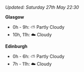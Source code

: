 *Updated: Saturday 27th May 22:30*

**Glasgow**

* 0h - 9h: :partly_sunny: Partly Cloudy
* 10h, 11h: :cloud: Cloudy

**Edinburgh**

* 0h - 6h: :partly_sunny: Partly Cloudy
* 7h - 11h: :cloud: Cloudy
